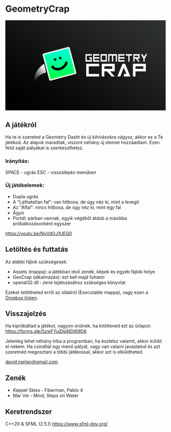 # GeometryCrap

![Wallpaper](wp.jpg)

## A játékról
Ha te is szereted a Geometry Dasht és új kihívásokra vágysz, akkor ez a Te játékod. Az alapok maradtak, viszont néhány új elemet hozzáadtam. Ezen felül saját pályákat is szerkeszthetsz.

### Irányítás:
SPACE - ugrás
ESC - visszalépés menüben

### Új játékelemek:
- Dupla ugrás
- A "Láthatatlan fal": van hitboxa, de úgy néz ki, mint a levegő
- Az "Álfal": nincs hitboxa, de úgy néz ki, mint egy fal
- Ágyú
- Portál: párban vannak, egyik végéből átdob a másikba próbálkozásonként egyszer

https://youtu.be/NvVdOJ1UEQ0

## Letöltés és futtatás
Az alábbi fájlok szükségesek:
- Assets (mappa): a játékban lévő zenék, képek és egyéb fájlok helye
- GeoCrap (alkalmazás): ezt kell majd futtatni
- openal32.dll : zene lejátszásához szükséges könyvtár

Ezeket letöltheted erről az oldalról (Executable mappa), vagy ezen a [Dropbox linken](https://www.dropbox.com/sh/k5bud2vt4z06jay/AAC56qix2ZODmiCfQTppPQkKa?dl=0).


## Visszajelzés
Ha kipróbáltad a játékot, nagyon örülnék, ha kitöltenéd ezt az űrlapot: https://forms.gle/5zwFYuiDipNDt69DA

Jelenleg lehet néhány hiba a programban, ha észlelsz valamit, akkor küldd el nekem.
Ha csináltál egy menő pályát, vagy van valami javaslatod és azt szeretnéd megosztani a többi játékossal, akkor azt is elküldheted.

david.meljan@gmail.com


## Zenék
- Keppel Skies - Fiberman, Pablo 4
- Mar Vei - Mind, Steps on Water

## Keretrendszer
C++20 & SFML (2.5.1)
https://www.sfml-dev.org/
